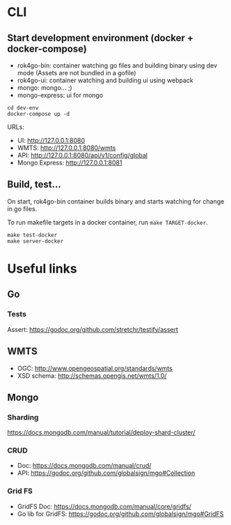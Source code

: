 # CLI

## Start development environment (docker + docker-compose)

* rok4go-bin: container watching go files and building binary using dev mode (Assets are not bundled in a gofile)
* rok4go-ui: container watching and building ui using webpack
* mongo: mongo... ;)
* mongo-express: ui for mongo

```
cd dev-env
docker-compose up -d
```

URLs:

* UI: http://127.0.0.1:8080
* WMTS: http://127.0.0.1:8080/wmts
* API: http://127.0.0.1:8080/api/v1/config/global
* Mongo Express: http://127.0.0.1:8081


## Build, test...

On start, rok4go-bin container builds binary and starts watching for change in go files.

To run makefile targets in a docker container, run `make TARGET-docker`.

```
make test-docker
make server-docker
```

# Useful links

## Go

### Tests

Assert: https://godoc.org/github.com/stretchr/testify/assert

## WMTS

- OGC: http://www.opengeospatial.org/standards/wmts
- XSD schema: http://schemas.opengis.net/wmts/1.0/

## Mongo

### Sharding

https://docs.mongodb.com/manual/tutorial/deploy-shard-cluster/

### CRUD

- Doc: https://docs.mongodb.com/manual/crud/
- API: https://godoc.org/github.com/globalsign/mgo#Collection

### Grid FS

- GridFS Doc: https://docs.mongodb.com/manual/core/gridfs/
- Go lib for GridFS: https://godoc.org/github.com/globalsign/mgo#GridFS

